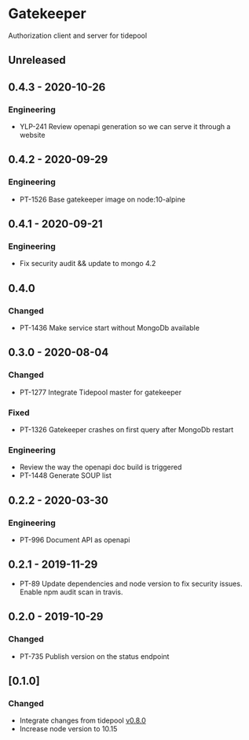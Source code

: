 # Gatekeeper
Authorization client and server for tidepool

## Unreleased

## 0.4.3 - 2020-10-26
### Engineering
- YLP-241 Review openapi generation so we can serve it through a website

## 0.4.2 - 2020-09-29
### Engineering
- PT-1526 Base gatekeeper image on node:10-alpine

## 0.4.1 - 2020-09-21
### Engineering
- Fix security audit && update to mongo 4.2 

## 0.4.0
### Changed
- PT-1436 Make service start without MongoDb available

## 0.3.0 - 2020-08-04
### Changed
- PT-1277 Integrate Tidepool master for gatekeeper
### Fixed
- PT-1326 Gatekeeper crashes on first query after MongoDb restart
### Engineering
- Review the way the openapi doc build is triggered
- PT-1448 Generate SOUP list

## 0.2.2 - 2020-03-30
### Engineering
- PT-996 Document API as openapi

## 0.2.1 - 2019-11-29
- PT-89 Update dependencies and node version to fix security issues.
  Enable npm audit scan in travis.

## 0.2.0 - 2019-10-29
### Changed
- PT-735 Publish version on the status endpoint

## [0.1.0]
### Changed
- Integrate changes from tidepool [v0.8.0](https://github.com/tidepool-org/gatekeeper/releases/tag/v0.8.0)
- Increase node version to 10.15
